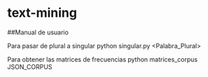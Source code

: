 # text-mining

##Manual de usuario

Para pasar de plural a singular
python singular.py <Palabra_Plural>

Para obtener las matrices de frecuencias 
python matrices_corpus JSON_CORPUS
